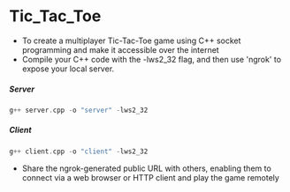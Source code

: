 # Tic_Tac_Toe
- To create a multiplayer Tic-Tac-Toe game using C++ socket programming and make it accessible over the internet
- Compile your C++ code with the -lws2_32 flag, and then use 'ngrok' to expose your local server.

##### Server
```cpp
g++ server.cpp -o "server" -lws2_32
```
##### Client
```cpp
g++ client.cpp -o "client" -lws2_32
```

- Share the ngrok-generated public URL with others, enabling them to connect via a web browser or HTTP client and play the game remotely
